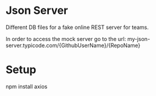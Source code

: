 # Json Server
Different DB files for a fake online REST server for teams.

In order to access the mock server go to the url:
my-json-server.typicode.com/{GithubUserName}/{RepoName}

# Setup
npm install axios
